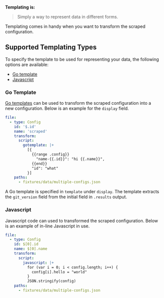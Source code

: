 **Templating is:**

> Simply a way to represent data in different forms.

Templating comes in handy when you want to transform the scraped configuration.

## Supported Templating Types

To specify the template to be used for representing your data, the following options are available:

- [Go template](#go-template)
- [Javascript](#javascript)

### Go Template

[Go templates](https://pkg.go.dev/text/template) can be used to transform the scraped configuration into a new configuration.
Below is an example for the `display` field.

```yaml
file:
  - type: Config
    id: '$.id'
    name: 'scraped'
    transform:
      script:
        gotemplate: |+
          [{
            {{range .config}}
              "name-{{.id}}": "hi {{.name}}",
            {{end}}
            "id": "what"
          }]
    paths:
      - fixtures/data/multiple-configs.json
```

A Go template is specified in `template` under `display`. The template extracts the `git_version` field from the initial field in `.results` output.

### Javascript

Javascript code can used to transformed the scraped configuration. Below is an example of in-line Javascript in use.

```yaml
file:
  - type: Config
    id: $[0].id
    name: $[0].name
    transform:
      script:
        javascript: |+
          for (var i = 0; i < config.length; i++) {
            config[i].hello = "world"
          }
          JSON.stringify(config)
    paths:
      - fixtures/data/multiple-configs.json
```
